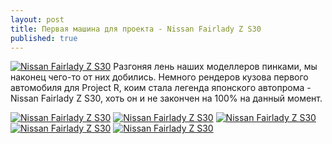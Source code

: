 ```yaml
---
layout: post
title: Первая машина для проекта - Nissan Fairlady Z S30
published: true
---
```





<a href="{{site.baseurl}}/images/news/2017-07-19/31.jpg" target="_blank">![Nissan Fairlady Z S30]({{site.baseurl}}/images/news/2017-07-19/31.jpg)</a>
Разгоняя лень наших моделлеров пинками, мы наконец чего-то от них добились. Немного рендеров кузова первого автомобиля для Project R, коим стала легенда японского автопрома - Nissan Fairlady Z S30, хоть он и не закончен на 100% на данный момент.

<a href="{{site.baseurl}}/images/news/2017-07-19/32.jpg" target="_blank">![Nissan Fairlady Z S30]({{site.baseurl}}/images/news/2017-07-19/32.jpg)</a>
<a href="{{site.baseurl}}/images/news/2017-07-19/33.jpg" target="_blank">![Nissan Fairlady Z S30]({{site.baseurl}}/images/news/2017-07-19/33.jpg)</a>
<a href="{{site.baseurl}}/images/news/2017-07-19/34.jpg" target="_blank">![Nissan Fairlady Z S30]({{site.baseurl}}/images/news/2017-07-19/34.jpg)</a>
<a href="{{site.baseurl}}/images/news/2017-07-19/35.jpg" target="_blank">![Nissan Fairlady Z S30]({{site.baseurl}}/images/news/2017-07-19/35.jpg)</a>
<a href="{{site.baseurl}}/images/news/2017-07-19/36.jpg" target="_blank">![Nissan Fairlady Z S30]({{site.baseurl}}/images/news/2017-07-19/35.jpg)</a>